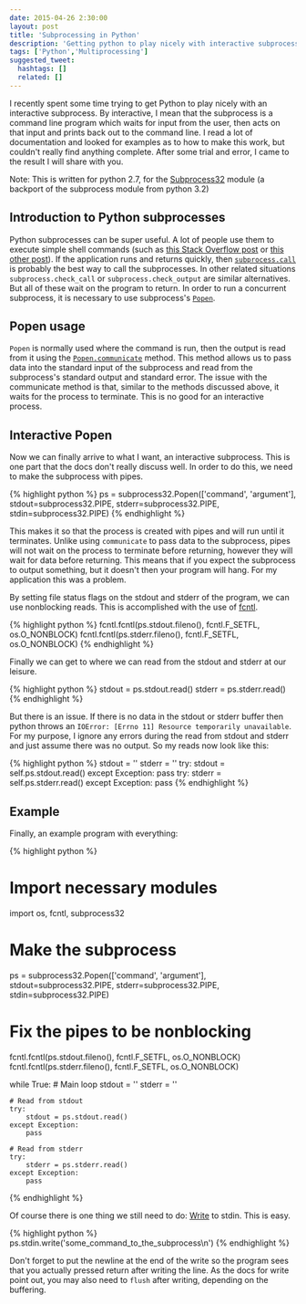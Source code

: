 ```yaml
---
date: 2015-04-26 2:30:00
layout: post
title: 'Subprocessing in Python'
description: 'Getting python to play nicely with interactive subprocesses'
tags: ['Python','Multiprocessing']
suggested_tweet:
  hashtags: []
  related: []
---
```


I recently spent some time trying to get Python to play nicely with an interactive subprocess. By interactive, I mean that the subprocess is a command line program which waits for input from the user, then acts on that input and prints back out to the command line. I read a lot of documentation and looked for examples as to how to make this work, but couldn't really find anything complete. After some trial and error, I came to the result I will share with you.

Note: This is written for python 2.7, for the [Subprocess32](https://pypi.python.org/pypi/subprocess32/) module (a backport of the subprocess module from python 3.2)

## Introduction to Python subprocesses

Python subprocesses can be super useful. A lot of people use them to execute simple shell commands
(such as [this Stack Overflow post](http://stackoverflow.com/questions/12605498/how-to-use-subprocess-popen-python)
or [this other post](http://stackoverflow.com/questions/2715847/python-read-streaming-input-from-subprocess-communicate)).
If the application runs and returns quickly, then  [`subprocess.call`](https://docs.python.org/3.2/library/subprocess.html#subprocess.call) is probably the best way to call the subprocesses. In other related situations `subprocess.check_call` or `subprocess.check_output` are similar alternatives. But all of these wait on the program to return. In order to run a concurrent subprocess, it is necessary to use subprocess's [`Popen`](https://docs.python.org/3.2/library/subprocess.html#subprocess.Popen).

## Popen usage

`Popen` is normally used where the command is run, then the output is read from it using the [`Popen.communicate`](https://docs.python.org/2/library/subprocess.html#subprocess.Popen.communicate) method. This method allows us to pass data into the standard input of the subprocess and read from the subprocess's standard output and standard error. The issue with the communicate method is that, similar to the methods discussed above, it waits for the process to terminate. This is no good for an interactive process.

## Interactive Popen

Now we can finally arrive to what I want, an interactive subprocess. This is one part that the docs don't really discuss well. In order to do this, we need to make the subprocess with pipes.

{% highlight python %}
    ps = subprocess32.Popen(['command', 'argument'], stdout=subprocess32.PIPE, stderr=subprocess32.PIPE, stdin=subprocess32.PIPE)
{% endhighlight %}

This makes it so that the process is created with pipes and will run until it terminates. Unlike using `communicate` to pass data to the subprocess, pipes will not wait on the process to terminate before returning, however they will wait for data before returning. This means that if you expect the subprocess to output something, but it doesn't then your program will hang. For my application this was a problem.

By setting file status flags on the stdout and stderr of the program, we can use nonblocking reads. This is accomplished with the use of [fcntl](https://docs.python.org/2/library/fcntl.html).

{% highlight python %}
fcntl.fcntl(ps.stdout.fileno(), fcntl.F_SETFL, os.O_NONBLOCK)
fcntl.fcntl(ps.stderr.fileno(), fcntl.F_SETFL, os.O_NONBLOCK)
{% endhighlight %}

Finally we can get to where we can read from the stdout and stderr at our leisure.

{% highlight python %}
    stdout = ps.stdout.read()
stderr = ps.stderr.read()
{% endhighlight %}

But there is an issue. If there is no data in the stdout or stderr buffer then python throws an `IOError: [Errno 11] Resource temporarily unavailable`. For my purpose, I ignore any errors during the read from stdout and stderr and just assume there was no output. So my reads now look like this:

{% highlight python %}
    stdout = ''
stderr = ''
try:
    stdout = self.ps.stdout.read()
except Exception:
    pass
try:
    stderr = self.ps.stderr.read()
except Exception:
    pass
{% endhighlight %}

## Example

Finally, an example program with everything:

{% highlight python %}
# Import necessary modules
import os, fcntl, subprocess32

# Make the subprocess
ps = subprocess32.Popen(['command', 'argument'], stdout=subprocess32.PIPE, stderr=subprocess32.PIPE, stdin=subprocess32.PIPE)

# Fix the pipes to be nonblocking
fcntl.fcntl(ps.stdout.fileno(), fcntl.F_SETFL, os.O_NONBLOCK)
fcntl.fcntl(ps.stderr.fileno(), fcntl.F_SETFL, os.O_NONBLOCK)

while True:
    # Main loop
    stdout = ''
    stderr = ''

    # Read from stdout
    try:
        stdout = ps.stdout.read()
    except Exception:
        pass

    # Read from stderr
    try:
        stderr = ps.stderr.read()
    except Exception:
        pass
{% endhighlight %}

Of course there is one thing we still need to do: [Write](https://docs.python.org/2/library/stdtypes.html#file.write) to stdin. This is easy.

{% highlight python %}
ps.stdin.write('some_command_to_the_subprocess\n')
{% endhighlight %}

Don't forget to put the newline at the end of the write so the program sees that you actually pressed return after writing the line. As the docs for write point out, you may also need to `flush` after writing, depending on the buffering.
